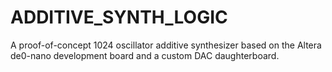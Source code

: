 # ADDITIVE_SYNTH_LOGIC
A proof-of-concept 1024 oscillator additive synthesizer based on the Altera de0-nano development board and a custom DAC daughterboard. 
